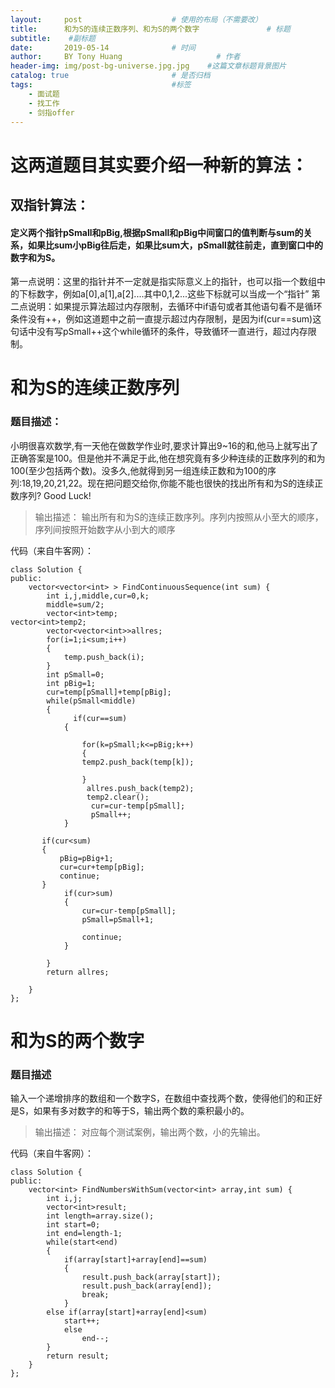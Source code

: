 ```yaml
---
layout:     post                    # 使用的布局（不需要改）
title:      和为S的连续正数序列、和为S的两个数字               # 标题 
subtitle:    #副标题
date:       2019-05-14              # 时间
author:     BY Tony Huang                     # 作者
header-img: img/post-bg-universe.jpg.jpg    #这篇文章标题背景图片
catalog: true                       # 是否归档
tags:                               #标签
    - 面试题
    - 找工作
    - 剑指offer
---
```

# 这两道题目其实要介绍一种新的算法：

## 双指针算法：
#### 定义两个指针pSmall和pBig,根据pSmall和pBig中间窗口的值判断与sum的关系，如果比sum小pBig往后走，如果比sum大，pSmall就往前走，直到窗口中的数字和为S。 
第一点说明：这里的指针并不一定就是指实际意义上的指针，也可以指一个数组中的下标数字，例如a[0],a[1],a[2]....其中0,1,2...这些下标就可以当成一个“指针”
第二点说明：如果提示算法超过内存限制，去循环中if语句或者其他语句看不是循环条件没有++，例如这道题中之前一直提示超过内存限制，是因为if(cur==sum)这句话中没有写pSmall++这个while循环的条件，导致循环一直进行，超过内存限制。
# 和为S的连续正数序列
### 题目描述：
小明很喜欢数学,有一天他在做数学作业时,要求计算出9~16的和,他马上就写出了正确答案是100。但是他并不满足于此,他在想究竟有多少种连续的正数序列的和为100(至少包括两个数)。没多久,他就得到另一组连续正数和为100的序列:18,19,20,21,22。现在把问题交给你,你能不能也很快的找出所有和为S的连续正数序列? Good Luck!
>输出描述：
>输出所有和为S的连续正数序列。序列内按照从小至大的顺序，序列间按照开始数字从小到大的顺序

代码（来自牛客网）：

```
class Solution {
public:
    vector<vector<int> > FindContinuousSequence(int sum) {
        int i,j,middle,cur=0,k;
        middle=sum/2;
        vector<int>temp;
vector<int>temp2;
        vector<vector<int>>allres;
        for(i=1;i<sum;i++)
        {
            temp.push_back(i);
        }
        int pSmall=0;
        int pBig=1;
        cur=temp[pSmall]+temp[pBig];
        while(pSmall<middle)
        {
              if(cur==sum)
            {
               
                for(k=pSmall;k<=pBig;k++)
                {
                temp2.push_back(temp[k]);
                
                }
                 allres.push_back(temp2);
                 temp2.clear();
                  cur=cur-temp[pSmall];
                  pSmall++;
            }

       if(cur<sum)
       {
           pBig=pBig+1;
           cur=cur+temp[pBig];
           continue;
       }
            if(cur>sum)
            {
                cur=cur-temp[pSmall];
                pSmall=pSmall+1;
            
                continue;
            }
 
        }
        return allres;
        
    }
};
```


# 和为S的两个数字
### 题目描述
输入一个递增排序的数组和一个数字S，在数组中查找两个数，使得他们的和正好是S，如果有多对数字的和等于S，输出两个数的乘积最小的。

> 输出描述：
> 对应每个测试案例，输出两个数，小的先输出。

代码（来自牛客网）：

```
class Solution {
public:
    vector<int> FindNumbersWithSum(vector<int> array,int sum) {
        int i,j;
        vector<int>result;
        int length=array.size();
        int start=0;
        int end=length-1;
        while(start<end)
        {
            if(array[start]+array[end]==sum)
            {
                result.push_back(array[start]);
                result.push_back(array[end]);
                break;
            }
        else if(array[start]+array[end]<sum)
            start++;
            else
                end--;
        }
        return result;
    }
};
```
